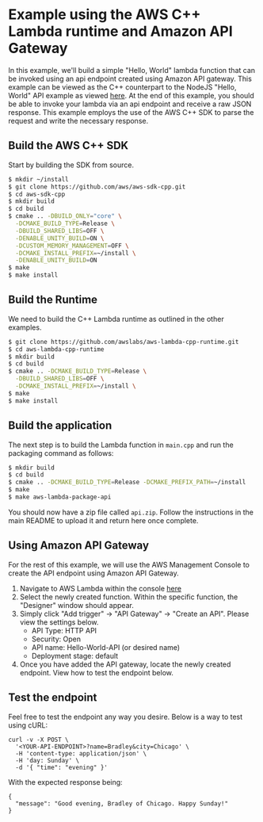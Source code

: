 # Example using the AWS C++ Lambda runtime and Amazon API Gateway

In this example, we'll build a simple "Hello, World" lambda function that can be invoked using an api endpoint created using Amazon API gateway. This example can be viewed as the C++ counterpart to the NodeJS "Hello, World" API example as viewed [here](https://docs.aws.amazon.com/apigateway/latest/developerguide/api-gateway-create-api-as-simple-proxy-for-lambda.html). At the end of this example, you should be able to invoke your lambda via an api endpoint and receive a raw JSON response. This example employs the use of the AWS C++ SDK to parse the request and write the necessary response. 
 
## Build the AWS C++ SDK
Start by building the SDK from source.

```bash
$ mkdir ~/install
$ git clone https://github.com/aws/aws-sdk-cpp.git
$ cd aws-sdk-cpp
$ mkdir build
$ cd build
$ cmake .. -DBUILD_ONLY="core" \
  -DCMAKE_BUILD_TYPE=Release \
  -DBUILD_SHARED_LIBS=OFF \
  -DENABLE_UNITY_BUILD=ON \
  -DCUSTOM_MEMORY_MANAGEMENT=OFF \
  -DCMAKE_INSTALL_PREFIX=~/install \
  -DENABLE_UNITY_BUILD=ON
$ make
$ make install
```

## Build the Runtime
We need to build the C++ Lambda runtime as outlined in the other examples.

```bash
$ git clone https://github.com/awslabs/aws-lambda-cpp-runtime.git
$ cd aws-lambda-cpp-runtime
$ mkdir build
$ cd build
$ cmake .. -DCMAKE_BUILD_TYPE=Release \
  -DBUILD_SHARED_LIBS=OFF \
  -DCMAKE_INSTALL_PREFIX=~/install \
$ make
$ make install
```

## Build the application
The next step is to build the Lambda function in `main.cpp` and run the packaging command as follows:

```bash
$ mkdir build
$ cd build
$ cmake .. -DCMAKE_BUILD_TYPE=Release -DCMAKE_PREFIX_PATH=~/install
$ make
$ make aws-lambda-package-api
```

You should now have a zip file called `api.zip`. Follow the instructions in the main README to upload it and return here once complete.

## Using Amazon API Gateway 
For the rest of this example, we will use the AWS Management Console to create the API endpoint using Amazon API Gateway.

1. Navigate to AWS Lambda within the console [here](https://console.aws.amazon.com/lambda/home)   
1. Select the newly created function. Within the specific function, the "Designer" window should appear.   
1. Simply click "Add trigger" -> "API Gateway" -> "Create an API". Please view the settings below.
   * API Type: HTTP API
   * Security: Open
   * API name: Hello-World-API (or desired name)
   * Deployment stage: default
1. Once you have added the API gateway, locate the newly created endpoint. View how to test the endpoint below.

## Test the endpoint
Feel free to test the endpoint any way you desire. Below is a way to test using cURL: 

```
curl -v -X POST \
  '<YOUR-API-ENDPOINT>?name=Bradley&city=Chicago' \
  -H 'content-type: application/json' \
  -H 'day: Sunday' \
  -d '{ "time": "evening" }'
```

With the expected response being: 
```
{
  "message": "Good evening, Bradley of Chicago. Happy Sunday!"
}
```
